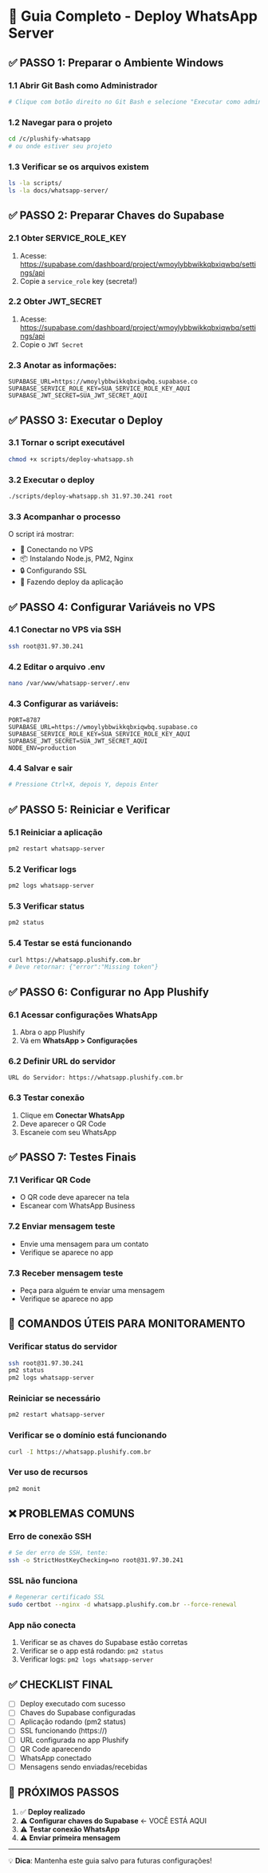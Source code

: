 # 🚀 Guia Completo - Deploy WhatsApp Server

## ✅ PASSO 1: Preparar o Ambiente Windows

### 1.1 Abrir Git Bash como Administrador
```bash
# Clique com botão direito no Git Bash e selecione "Executar como administrador"
```

### 1.2 Navegar para o projeto
```bash
cd /c/plushify-whatsapp
# ou onde estiver seu projeto
```

### 1.3 Verificar se os arquivos existem
```bash
ls -la scripts/
ls -la docs/whatsapp-server/
```

## ✅ PASSO 2: Preparar Chaves do Supabase

### 2.1 Obter SERVICE_ROLE_KEY
1. Acesse: https://supabase.com/dashboard/project/wmoylybbwikkqbxiqwbq/settings/api
2. Copie a `service_role` key (secreta!)

### 2.2 Obter JWT_SECRET  
1. Acesse: https://supabase.com/dashboard/project/wmoylybbwikkqbxiqwbq/settings/api
2. Copie o `JWT Secret`

### 2.3 Anotar as informações:
```
SUPABASE_URL=https://wmoylybbwikkqbxiqwbq.supabase.co
SUPABASE_SERVICE_ROLE_KEY=SUA_SERVICE_ROLE_KEY_AQUI
SUPABASE_JWT_SECRET=SUA_JWT_SECRET_AQUI
```

## ✅ PASSO 3: Executar o Deploy

### 3.1 Tornar o script executável
```bash
chmod +x scripts/deploy-whatsapp.sh
```

### 3.2 Executar o deploy
```bash
./scripts/deploy-whatsapp.sh 31.97.30.241 root
```

### 3.3 Acompanhar o processo
O script irá mostrar:
- 🔗 Conectando no VPS
- 📦 Instalando Node.js, PM2, Nginx
- 🔒 Configurando SSL
- 🚀 Fazendo deploy da aplicação

## ✅ PASSO 4: Configurar Variáveis no VPS

### 4.1 Conectar no VPS via SSH
```bash
ssh root@31.97.30.241
```

### 4.2 Editar o arquivo .env
```bash
nano /var/www/whatsapp-server/.env
```

### 4.3 Configurar as variáveis:
```env
PORT=8787
SUPABASE_URL=https://wmoylybbwikkqbxiqwbq.supabase.co
SUPABASE_SERVICE_ROLE_KEY=SUA_SERVICE_ROLE_KEY_AQUI
SUPABASE_JWT_SECRET=SUA_JWT_SECRET_AQUI
NODE_ENV=production
```

### 4.4 Salvar e sair
```bash
# Pressione Ctrl+X, depois Y, depois Enter
```

## ✅ PASSO 5: Reiniciar e Verificar

### 5.1 Reiniciar a aplicação
```bash
pm2 restart whatsapp-server
```

### 5.2 Verificar logs
```bash
pm2 logs whatsapp-server
```

### 5.3 Verificar status
```bash
pm2 status
```

### 5.4 Testar se está funcionando
```bash
curl https://whatsapp.plushify.com.br
# Deve retornar: {"error":"Missing token"}
```

## ✅ PASSO 6: Configurar no App Plushify

### 6.1 Acessar configurações WhatsApp
1. Abra o app Plushify
2. Vá em **WhatsApp > Configurações**

### 6.2 Definir URL do servidor
```
URL do Servidor: https://whatsapp.plushify.com.br
```

### 6.3 Testar conexão
1. Clique em **Conectar WhatsApp**
2. Deve aparecer o QR Code
3. Escaneie com seu WhatsApp

## ✅ PASSO 7: Testes Finais

### 7.1 Verificar QR Code
- O QR code deve aparecer na tela
- Escanear com WhatsApp Business

### 7.2 Enviar mensagem teste
- Envie uma mensagem para um contato
- Verifique se aparece no app

### 7.3 Receber mensagem teste
- Peça para alguém te enviar uma mensagem
- Verifique se aparece no app

## 🔧 COMANDOS ÚTEIS PARA MONITORAMENTO

### Verificar status do servidor
```bash
ssh root@31.97.30.241
pm2 status
pm2 logs whatsapp-server
```

### Reiniciar se necessário
```bash
pm2 restart whatsapp-server
```

### Verificar se o domínio está funcionando
```bash
curl -I https://whatsapp.plushify.com.br
```

### Ver uso de recursos
```bash
pm2 monit
```

## ❌ PROBLEMAS COMUNS

### Erro de conexão SSH
```bash
# Se der erro de SSH, tente:
ssh -o StrictHostKeyChecking=no root@31.97.30.241
```

### SSL não funciona
```bash
# Regenerar certificado SSL
sudo certbot --nginx -d whatsapp.plushify.com.br --force-renewal
```

### App não conecta
1. Verificar se as chaves do Supabase estão corretas
2. Verificar se o app está rodando: `pm2 status`
3. Verificar logs: `pm2 logs whatsapp-server`

## ✅ CHECKLIST FINAL

- [ ] Deploy executado com sucesso
- [ ] Chaves do Supabase configuradas
- [ ] Aplicação rodando (pm2 status)
- [ ] SSL funcionando (https://)
- [ ] URL configurada no app Plushify
- [ ] QR Code aparecendo
- [ ] WhatsApp conectado
- [ ] Mensagens sendo enviadas/recebidas

## 🎯 PRÓXIMOS PASSOS

1. ✅ **Deploy realizado**
2. ⚠️ **Configurar chaves do Supabase** ← VOCÊ ESTÁ AQUI
3. ⚠️ **Testar conexão WhatsApp**
4. ⚠️ **Enviar primeira mensagem**

---

💡 **Dica**: Mantenha este guia salvo para futuras configurações!